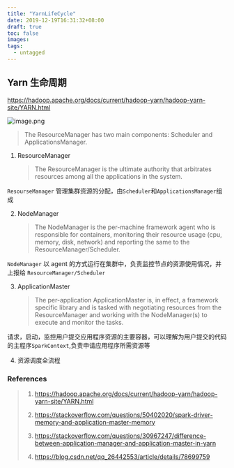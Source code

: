 ```yaml
---
title: "YarnLifeCycle"
date: 2019-12-19T16:31:32+08:00
draft: true
toc: false
images:
tags: 
  - untagged
---
```


## Yarn 生命周期
https://hadoop.apache.org/docs/current/hadoop-yarn/hadoop-yarn-site/YARN.html

![image.png](https://i.loli.net/2019/12/18/xNLOGZzpWwk8VJn.png)

> The ResourceManager has two main components: Scheduler and ApplicationsManager.

1. ResourceManager

   > The ResourceManager is the ultimate authority that arbitrates resources among all the applications in the system.

`ResourseManager` 管理集群资源的分配，由`Scheduler`和`ApplicationsManager`组成

2. NodeManager

   > The NodeManager is the per-machine framework agent who is responsible for containers, monitoring their resource usage (cpu, memory, disk, network) and reporting the same to the ResourceManager/Scheduler.

`NodeManager` 以 agent 的方式运行在集群中，负责监控节点的资源使用情况，并上报给 `ResourceManager/Scheduler`

3. ApplicationMaster

   > The per-application ApplicationMaster is, in effect, a framework specific library and is tasked with negotiating resources from the ResourceManager and working with the NodeManager(s) to execute and monitor the tasks.

请求，启动，监控用户提交应用程序资源的主要容器，可以理解为用户提交的代码的主程序`SparkContext`,负责申请应用程序所需资源等

4. 资源调度全流程







### References

> 1. https://hadoop.apache.org/docs/current/hadoop-yarn/hadoop-yarn-site/YARN.html
>
> 2. https://stackoverflow.com/questions/50402020/spark-driver-memory-and-application-master-memory
>
> 3. https://stackoverflow.com/questions/30967247/difference-between-application-manager-and-application-master-in-yarn
> 4. https://blog.csdn.net/qq_26442553/article/details/78699759

